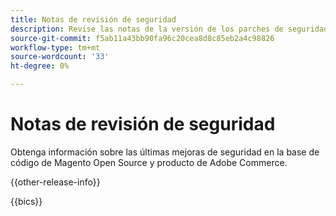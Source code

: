 ```yaml
---
title: Notas de revisión de seguridad
description: Revise las notas de la versión de los parches de seguridad de Adobe Commerce.
source-git-commit: f5ab11a43bb90fa96c20cea8d8c85eb2a4c98826
workflow-type: tm+mt
source-wordcount: '33'
ht-degree: 0%

---
```



# Notas de revisión de seguridad

Obtenga información sobre las últimas mejoras de seguridad en la base de código de Magento Open Source y producto de Adobe Commerce.

{{other-release-info}}

{{bics}}
